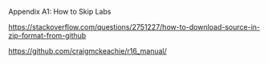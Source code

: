 Appendix A1: How to Skip Labs

https://stackoverflow.com/questions/2751227/how-to-download-source-in-zip-format-from-github

https://github.com/craigmckeachie/r16_manual/
